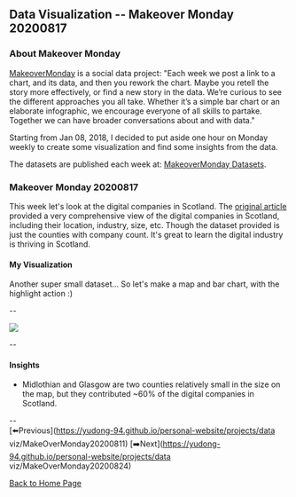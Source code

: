 <head>
  <!-- Global site tag (gtag.js) - Google Analytics -->
<script async src="https://www.googletagmanager.com/gtag/js?id=UA-112502179-1"></script>
<script>
  window.dataLayer = window.dataLayer || [];
  function gtag(){dataLayer.push(arguments);}
  gtag('js', new Date());

  gtag('config', 'UA-112502179-1');
</script>
</head>


## Data Visualization -- Makeover Monday 20200817

### About Makeover Monday

[MakeoverMonday](http://www.makeovermonday.co.uk/) is a social data project:
"Each week we post a link to a chart, and its data, and then you rework the chart.
Maybe you retell the story more effectively, or find a new story in the data.
We’re curious to see the different approaches you all take. Whether it’s a simple bar chart or an elaborate infographic, we encourage everyone of all skills to partake.
Together we can have broader conversations about and with data."

Starting from Jan 08, 2018, I decided to put aside one hour on Monday weekly to create some visualization and find some insights from the data.

The datasets are published each week at: [MakeoverMonday Datasets](http://www.makeovermonday.co.uk/data/).

### Makeover Monday 20200817

This week let's look at the digital companies in Scotland. The [original article](https://companyconnecting.com/news/stats-graphs-and-interesting-facts) provided a very comprehensive view of the digital companies in Scotland, including their location, industry, size, etc. Though the dataset provided is just the counties with company count. It's great to learn the digital industry is thriving in Scotland.  

#### My Visualization

Another super small dataset... So let's make a map and bar chart, with the highlight action :)  

--  

<div class='tableauPlaceholder' id='viz1597712010519' style='position: relative'>
<noscript><a href='#'>
  <img alt=' ' src='https:&#47;&#47;public.tableau.com&#47;static&#47;images&#47;Ma&#47;MakeOverMonday2020817Scotland-TheStateoftheDigitalNation&#47;Scotland-TheStateoftheDigitalNation&#47;1_rss.png' style='border: none' />
</a></noscript>
<object class='tableauViz'  style='display:none;'>
  <param name='host_url' value='https%3A%2F%2Fpublic.tableau.com%2F' />
  <param name='embed_code_version' value='3' />
  <param name='site_root' value='' />
  <param name='name' value='MakeOverMonday2020817Scotland-TheStateoftheDigitalNation&#47;Scotland-TheStateoftheDigitalNation' />
  <param name='tabs' value='no' />
  <param name='toolbar' value='yes' />
  <param name='static_image' value='https:&#47;&#47;public.tableau.com&#47;static&#47;images&#47;Ma&#47;MakeOverMonday2020817Scotland-TheStateoftheDigitalNation&#47;Scotland-TheStateoftheDigitalNation&#47;1.png' />
  <param name='animate_transition' value='yes' />
  <param name='display_static_image' value='yes' />
  <param name='display_spinner' value='yes' />
  <param name='display_overlay' value='yes' />
  <param name='display_count' value='yes' />
  <param name='language' value='en' />
</object></div>      
<script type='text/javascript'>          
  var divElement = document.getElementById('viz1597712010519');          
  var vizElement = divElement.getElementsByTagName('object')[0];     
  if ( divElement.offsetWidth > 800 ) { vizElement.style.width='800px';vizElement.style.height='627px';} else if ( divElement.offsetWidth > 500 ) { vizElement.style.width='800px';vizElement.style.height='627px';} else { vizElement.style.width='100%';vizElement.style.height='727px';}             
  var scriptElement = document.createElement('script');         
  scriptElement.src = 'https://public.tableau.com/javascripts/api/viz_v1.js';          
  vizElement.parentNode.insertBefore(scriptElement, vizElement);            
</script>
  
  
--  

#### Insights
* Midlothian and Glasgow are two counties relatively small in the size on the map, but they contributed ~60% of the digital companies in Scotland.  

--  
[⬅️Previous](https://yudong-94.github.io/personal-website/projects/data viz/MakeOverMonday20200811)  [➡️Next](https://yudong-94.github.io/personal-website/projects/data viz/MakeOverMonday20200824)  

[Back to Home Page](https://yudong-94.github.io/personal-website/)
